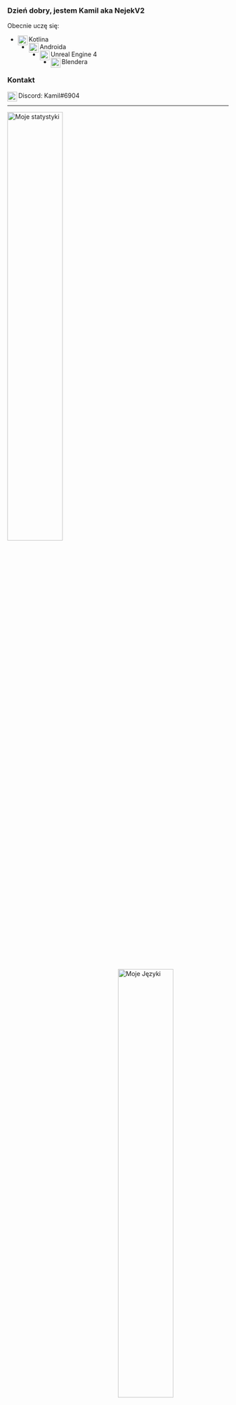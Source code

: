 ### Dzień dobry, jestem Kamil aka NejekV2
Obecnie uczę się:
- <img align="left" width="22px" src="https://raw.githubusercontent.com/simple-icons/simple-icons/develop/icons/kotlin.svg"/> Kotlina
- <img align="left" width="22px" src="https://raw.githubusercontent.com/simple-icons/simple-icons/develop/icons/android.svg"/> Androida
- <img align="left" width="22px" src="https://raw.githubusercontent.com/simple-icons/simple-icons/develop/icons/unrealengine.svg"/> Unreal Engine 4
- <img align="left" width="22px" src="https://raw.githubusercontent.com/simple-icons/simple-icons/develop/icons/blender.svg"/> Blendera

### Kontakt
<img align="left" width="22px" src="https://raw.githubusercontent.com/simple-icons/simple-icons/develop/icons/discord.svg"> Discord: Kamil#6904

---

<div>
	<img align="left" alt="Moje statystyki" width=50% src="https://github-readme-stats.vercel.app/api?username=NejekV2&hide=stars,prs,issues&show_icons=true"/>
	<img align="right" alt="Moje Języki" width=50% src="https://github-readme-stats.vercel.app/api/top-langs/?username=NejekV2&hide=javascript&layout=compact"/>
</div>

<br />
<br />